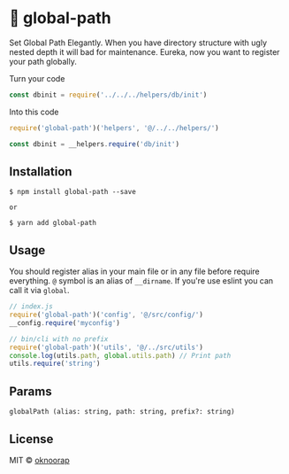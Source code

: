 # :ghost: global-path
Set Global Path Elegantly. When you have directory structure with ugly nested depth it will bad for maintenance. Eureka, now you want to register your path globally.

Turn your code
```javascript
const dbinit = require('../../../helpers/db/init')
```

Into this code
```javascript
require('global-path')('helpers', '@/../../helpers/')

const dbinit = __helpers.require('db/init')
```

## Installation

```shell
$ npm install global-path --save

or

$ yarn add global-path
```

## Usage
You should register alias in your main file or in any file before require everything.
`@` symbol is an alias of `__dirname`. If you're use eslint you can call it via `global`.

```javascript
// index.js
require('global-path')('config', '@/src/config/')
__config.require('myconfig')

// bin/cli with no prefix
require('global-path')('utils', '@/../src/utils')
console.log(utils.path, global.utils.path) // Print path
utils.require('string')
```

## Params
`globalPath (alias: string, path: string, prefix?: string)`

## License
MIT © [oknoorap](https://github.com/oknoorap)
